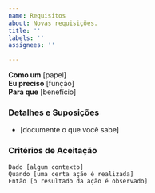 ```yaml
---
name: Requisitos
about: Novas requisições.
title: ''
labels: ''
assignees: ''

---
```


**Como um** [papel]  
 **Eu preciso** [função]  
 **Para que** [benefício]  
   
 ### Detalhes e Suposições
 * [documente o que você sabe]
   
 ### Critérios de Aceitação  
   
 ```gherkin
 Dado [algum contexto]
 Quando [uma certa ação é realizada]
 Então [o resultado da ação é observado]
 ```
